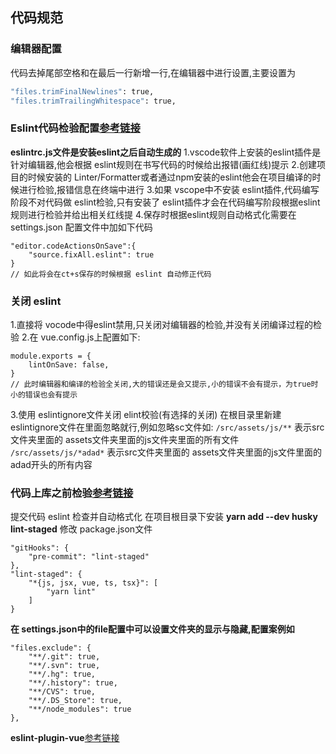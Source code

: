 ## 代码规范

### 编辑器配置

代码去掉尾部空格和在最后一行新增一行,在编辑器中进行设置,主要设置为

```sh
"files.trimFinalNewlines": true,
"files.trimTrailingWhitespace": true,
```

### Eslint代码检验配置[参考链接](`https://eslint.bootcss.com/docs/user-guide/configuring`)

**eslintrc.js文件是安装eslint之后自动生成的**
1.vscode软件上安装的eslint插件是针对编辑器,他会根据 eslint规则在书写代码的时候给出报错(画红线)提示
2.创建项目的时候安装的 Linter/Formatter或者通过npm安装的eslint他会在项目编译的时候进行检验,报错信息在终端中进行
3.如果 vscope中不安装 eslint插件,代码编写阶段不对代码做 eslint检验,只有安装了 eslint插件才会在代码编写阶段根据eslint规则进行检验并给出相关红线提
4.保存时根据eslint规则自动格式化需要在 settings.json 配置文件中加如下代码

```
"editor.codeActionsOnSave":{
    "source.fixAll.eslint": true
}
// 如此将会在ct+s保存的时候根据 eslint 自动修正代码
```

### 关闭 eslint

1.直接将 vocode中得eslint禁用,只关闭对编辑器的检验,并没有关闭编译过程的检验
2.在 vue.config.js上配置如下:

```
module.exports = {
    lintOnSave: false,
}
// 此时编辑器和编译的检验全关闭,大的错误还是会又提示,小的错误不会有提示，为true时小的错误也会有提示
```

3.使用 eslintignore文件关闭 elint校验(有选择的关闭) 在根目录里新建 eslintignore文件在里面忽略就行,例如忽略sc文件如:
`/src/assets/js/**`
表示src文件夹里面的 assets文件夹里面的js文件夹里面的所有文件
`/src/assets/js/*adad*`
表示src文件夹里面的 assets文件夹里面的js文件里面的adad开头的所有内容

### 代码上库之前检验[参考链接](`https://blog.csdn.net/qq_35844177/article/details/90062809`)

提交代码 eslint 检查并自动格式化
在项目根目录下安装 **yarn add --dev husky lint-staged**
修改 package.json文件

```
"gitHooks": {
    "pre-commit": "lint-staged"
},
"lint-staged": {
    "*{js, jsx, vue, ts, tsx}": [
        "yarn lint"
    ]
}
```

**在 settings.json中的file配置中可以设置文件夹的显示与隐藏,配置案例如**

```
"files.exclude": {
    "**/.git": true,
    "**/.svn": true,
    "**/.hg": true,
    "**/.history": true,
    "**/CVS": true,
    "**/.DS_Store": true,
    "**/node_modules": true
},
```

**eslint-plugin-vue**[参考链接](`https://eslint.vuejs.org/rules/max-attributes-per-line.html`)
